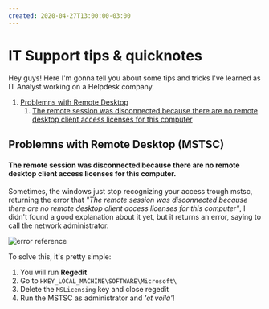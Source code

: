 ```yaml
---
created: 2020-04-27T13:00:00-03:00
---
```


# IT Support tips & quicknotes

 Hey guys! Here I'm gonna tell you about some tips and tricks I've learned as IT Analyst working on a Helpdesk company.

 1. [Problemns with Remote Desktop](#problemns-with-remote-desktop-mstsc)
    1. [The remote session was disconnected because there are no remote desktop client access licenses for this computer](#the-remote-session-was-disconnected-because-there-are-no-remote-desktop-client-access-licenses-for-this-computer)
        

## Problemns with Remote Desktop (MSTSC)

#### The remote session was disconnected because there are no remote desktop client access licenses for this computer.

 Sometimes, the windows just stop recognizing your access trough mstsc, returning the error that *"The remote session was disconnected because there are no remote desktop client access licenses for this computer"*, I didn't found a good explanation about it yet, but it returns an error, saying to call the network administrator.
 
 ![error reference](https://rodcordeiro.github.io/TodayILearned/assets/conexao_remota_erro_licencas.png)

 To solve this, it's pretty simple:

 1. You will run **Regedit**
 1. Go to `HKEY_LOCAL_MACHINE\SOFTWARE\Microsoft\`
 1. Delete the `MSLicensing` key and close regedit
 1. Run the MSTSC as administrator and *'et voilá'*!
